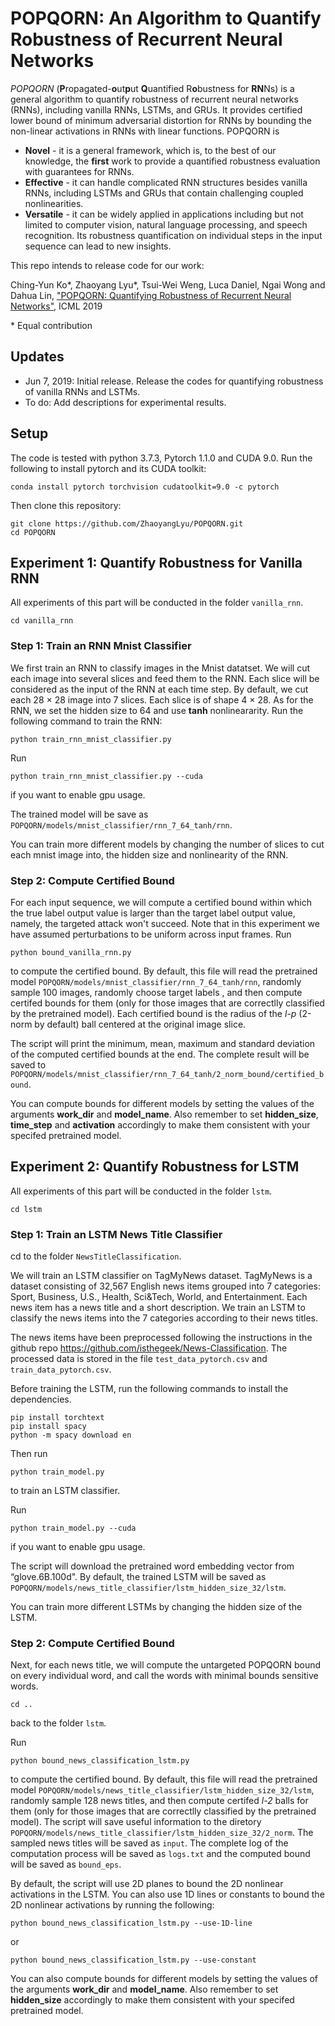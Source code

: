 # POPQORN: An Algorithm to Quantify Robustness of Recurrent Neural Networks

*POPQORN* (**P**ropagated-**o**ut**p**ut **Q**uantified R**o**bustness for **RN**Ns) is a general algorithm to quantify robustness of recurrent neural networks (RNNs), including vanilla RNNs, LSTMs, and GRUs. It provides certified lower bound of minimum adversarial distortion for RNNs by bounding the non-linear activations in RNNs with linear functions. POPQORN is

* **Novel** - it is a general framework, which is, to the best of our knowledge, the **first** work to provide a quantified robustness  evaluation with guarantees for RNNs.
* **Effective** - it can handle complicated RNN structures besides vanilla RNNs, including LSTMs and GRUs that contain challenging coupled nonlinearities.
* **Versatile** - it can be widely applied in applications including but not limited to computer vision, natural language processing, and speech recognition. Its robustness quantification on individual steps in the input sequence can lead to new insights. 

This repo intends to release code for our work:


Ching-Yun Ko\*, Zhaoyang Lyu\*, Tsui-Wei Weng, Luca Daniel, Ngai Wong and Dahua Lin, ["POPQORN: Quantifying Robustness of Recurrent Neural Networks"](https://arxiv.org/abs/1905.07387), ICML 2019

\* Equal contribution

Updates
----------------------------------------------------------------

- Jun 7, 2019: Initial release. Release the codes for quantifying robustness of vanilla RNNs and LSTMs.
- To do: Add descriptions for experimental results.


Setup
----------------------------------------------------------------

The code is tested with python 3.7.3, Pytorch 1.1.0 and CUDA 9.0. Run the following
to install pytorch and its CUDA toolkit:

```
conda install pytorch torchvision cudatoolkit=9.0 -c pytorch
```

Then clone this repository:

```
git clone https://github.com/ZhaoyangLyu/POPQORN.git
cd POPQORN
```

Experiment 1: Quantify Robustness for Vanilla RNN
---------------------------------------------------------------
All experiments of this part will be conducted in the folder `vanilla_rnn`.

```
cd vanilla_rnn
```

### Step 1: Train an RNN Mnist Classifier

We first train an RNN to classify images in the Mnist datatset. We will cut each image into several slices and feed them to the RNN. Each slice will be considered as the input of the RNN at each time step. By default, we cut each 28 × 28 image into 7 slices. Each slice is of shape 4 × 28. As for the RNN, we set the hidden size to 64 and use **tanh** nonlineararity. Run the following command to train the RNN:

```
python train_rnn_mnist_classifier.py
```

Run
```
python train_rnn_mnist_classifier.py --cuda
```

if you want to enable gpu usage.

The trained model will be save as `POPQORN/models/mnist_classifier/rnn_7_64_tanh/rnn`.

You can train more different models by changing the number of slices to cut each mnist image into, the hidden size and nonlinearity of the RNN.


### Step 2: Compute Certified Bound

For each input sequence, we will compute a certified bound within which the true label output value is larger than the target label output value, namely, the targeted attack won't succeed. Note that in this experiment we have assumed perturbations to be uniform across input frames. 
Run
```
python bound_vanilla_rnn.py
```

to compute the certified bound. By default, this file will read the pretrained model `POPQORN/models/mnist_classifier/rnn_7_64_tanh/rnn`, randomly sample 100 images, randomly choose target labels , and then compute certifed bounds for them (only for those images that are correctlly classified by the pretrained model). Each certified bound is the radius of the *l-p* (2-norm by default) ball centered at the original image slice. 

The script will print the minimum, mean, maximum and standard deviation of the computed certified bounds at the end. The complete result will be saved to `POPQORN/models/mnist_classifier/rnn_7_64_tanh/2_norm_bound/certified_bound`.

You can compute bounds for different models by setting the values of the arguments **work_dir** and **model_name**. Also remember to set **hidden_size**, **time_step** and **activation** accordingly to make them consistent with your specifed pretrained model. 

Experiment 2: Quantify Robustness for LSTM
------------------------------------------------------------
All experiments of this part will be conducted in the folder `lstm`.
```
cd lstm
```
### Step 1: Train an LSTM News Title Classifier

cd to the folder `NewsTitleClassification`.

We will train an LSTM classifier on TagMyNews dataset. TagMyNews is a dataset consisting of 32,567 English news items grouped into 7 categories: Sport, Business, U.S., Health, Sci&Tech, World, and Entertainment. Each news item has a news title and a short description. We train an LSTM to classify the news items into the 7 categories according to their news titles.

The news items have been preprocessed following the instructions in the github repo https://github.com/isthegeek/News-Classification. The processed data is stored in the file `test_data_pytorch.csv` and `train_data_pytorch.csv`.

Before training the LSTM, run the following commands to install the dependencies.

```
pip install torchtext
pip install spacy
python -m spacy download en
```

Then run
```
python train_model.py
```
to train an LSTM classifier.

Run
```
python train_model.py --cuda
```
if you want to enable gpu usage.

The script will download the pretrained word embedding vector from “glove.6B.100d". By default, the trained LSTM will be saved as `POPQORN/models/news_title_classifier/lstm_hidden_size_32/lstm`.

You can train more different LSTMs by changing the hidden size of the LSTM.

### Step 2: Compute Certified Bound

Next, for each news title, we will compute the untargeted POPQORN bound on every individual word, and call the words with minimal bounds sensitive words.​ 

```
cd ..
```
back to the folder `lstm`.

Run
```
python bound_news_classification_lstm.py
```
to compute the certified bound. By default, this file will read the pretrained model `POPQORN/models/news_title_classifier/lstm_hidden_size_32/lstm`, randomly sample 128 news titles, and then compute certifed *l-2* balls for them (only for those images that are correctlly classified by the pretrained model). The script will save useful information to the diretory `POPQORN/models/news_title_classifier/lstm_hidden_size_32/2_norm`.
The sampled news titles will be saved as `input`. The complete log of the computation process will be saved as `logs.txt` and the computed bound will be saved as `bound_eps`. 

By default, the script will use 2D planes to bound the 2D nonlinear activations in the LSTM. You can also use 1D lines or constants to bound the 2D nonlinear activations by running the following:
```
python bound_news_classification_lstm.py --use-1D-line
```
or
```
python bound_news_classification_lstm.py --use-constant
```

You can also compute bounds for different models by setting the values of the arguments **work_dir** and **model_name**. Also remember to set **hidden_size** accordingly to make them consistent with your specifed pretrained model. 
